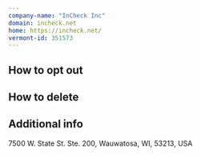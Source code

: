 ```yaml
---
company-name: "InCheck Inc"
domain: incheck.net
home: https://incheck.net/
vermont-id: 351573
---
```

## How to opt out




## How to delete




## Additional info




7500 W. State St. Ste. 200, Wauwatosa, WI, 53213, USA













